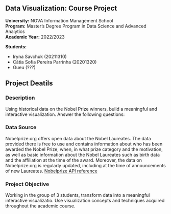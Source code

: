## Data Visualization: Course Project
**University:** NOVA Information Management School<br>
**Program:** Master’s Degree Program in Data Science and Advanced Analytics<br>
**Academic Year:** 2022/2023<br>

**Students:** 
- Iryna Savchuk (20211310)
- Cátia Sofia Pereira Parrinha (20201320)
- Gueu (???)

## Project Deatils
### Description 
Using historical data on the Nobel Prize winners, build a meaningful and interactive visualization. Answer the following questions:


### Data Source 
Nobelprize.org offers open data about the Nobel Laureates. The data provided there is free to use and contains information about who has been awarded the Nobel Prize, when, in what prize category and the motivation, as well as basic information about the Nobel Laureates such as birth data and the affiliation at the time of the award. Moreover, the data on Nobelprize.org is regularly updated, including at the time of announcements of new Laureates.
[Nobelprize API reference](https://nobelprize.readme.io/reference/getting-started)

### Project Objective
Working in the group of 3 students, transform data into a meaningful interactive visualizatio. Use visualization concepts and techniques acquired throughout the academic course.
